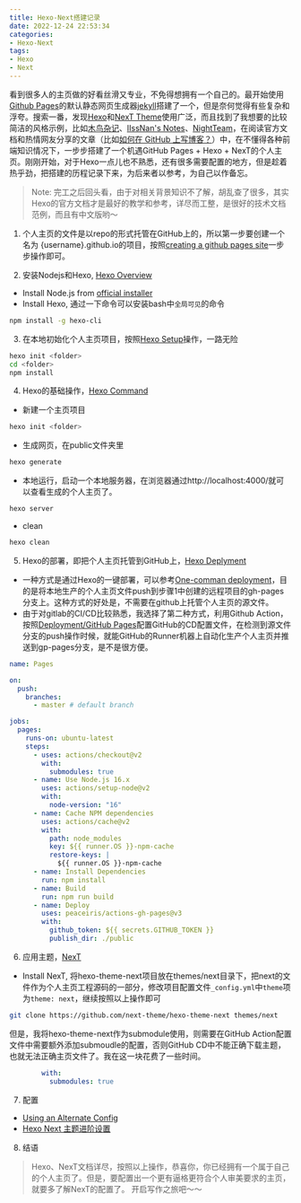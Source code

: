 ```yaml
---
title: Hexo-Next搭建记录
date: 2022-12-24 22:53:34
categories:
- Hexo-Next
tags: 
- Hexo
- Next
---
```



看到很多人的主页做的好看丝滑又专业，不免得想拥有一个自己的。最开始使用[Github Pages](https://docs.github.com/en/pages/setting-up-a-github-pages-site-with-jekyll/about-github-pages-and-jekyll)的默认静态网页生成器[jekyll](https://jekyllrb.com/)搭建了一个，但是奈何觉得有些复杂和浮夸。搜索一番，发现[Hexo](https://hexo.io/zh-cn/)和[NexT Theme](https://theme-next.js.org/)使用广泛，而且找到了我想要的比较简洁的风格示例，比如[木鸟杂记](https://www.qtmuniao.com/)、[IIssNan's Notes](https://notes.iissnan.com/)、[NightTeam](https://nightteam.github.io/)，在阅读官方文档和热情网友分享的文章（比如[如何在 GitHub 上写博客？](https://www.zhihu.com/question/20962496)）中，在不懂得各种前端知识情况下，一步步搭建了一个机遇GitHub Pages + Hexo + NexT的个人主页。刚刚开始，对于Hexo一点儿也不熟悉，还有很多需要配置的地方，但是趁着热乎劲，把搭建的历程记录下来，为后来者以参考，为自己以作备忘。

> Note: 完工之后回头看，由于对相关背景知识不了解，胡乱查了很多，其实Hexo的官方文档才是最好的教学和参考，详尽而工整，是很好的技术文档范例，而且有中文版哟～

1. 个人主页的文件是以repo的形式托管在GitHub上的，所以第一步要创建一个名为 {username}.github.io的项目，按照[creating a github pages site](https://docs.github.com/en/pages/getting-started-with-github-pages/creating-a-github-pages-site)一步步操作即可。

2. 安装Nodejs和Hexo, [Hexo Overview](https://hexo.io/docs/)
- Install Node.js from [official installer](https://nodejs.org/en/download/)
- Install Hexo, 通过一下命令可以安装bash中`全局可见`的命令
``` bash
npm install -g hexo-cli
```

3. 在本地初始化个人主页项目，按照[Hexo Setup](https://hexo.io/docs/setup)操作，一路无险
``` bash
hexo init <folder>
cd <folder>
npm install
```

4. Hexo的基础操作，[Hexo Command](https://hexo.io/docs/commands)
- 新建一个主页项目
``` bash
hexo init <folder>
```
- 生成网页，在public文件夹里
``` bash
hexo generate
```
- 本地运行，启动一个本地服务器，在浏览器通过http://localhost:4000/就可以查看生成的个人主页了。
``` bash
hexo server
```
- clean
``` bash
hexo clean
```

5. Hexo的部署，即把个人主页托管到GitHub上，[Hexo Deplyment]()
- 一种方式是通过Hexo的一键部署，可以参考[One-comman deployment](https://hexo.io/docs/github-pages#One-command-deployment)，目的是将本地生产的个人主页文件push到步骤1中创建的远程项目的gh-pages分支上。这种方式的好处是，不需要在github上托管个人主页的源文件。
- 由于对gitlab的CI/CD比较熟悉，我选择了第二种方式，利用Github Action，按照[Deployment/GitHub Pages](https://hexo.io/docs/github-pages)配置GitHub的CD配置文件，在检测到源文件分支的push操作时候，就能GitHub的Runner机器上自动化生产个人主页并推送到gp-pages分支，是不是很方便。
``` yml
name: Pages

on:
  push:
    branches:
      - master # default branch

jobs:
  pages:
    runs-on: ubuntu-latest
    steps:
      - uses: actions/checkout@v2
        with:
          submodules: true 
      - name: Use Node.js 16.x
        uses: actions/setup-node@v2
        with:
          node-version: "16"
      - name: Cache NPM dependencies
        uses: actions/cache@v2
        with:
          path: node_modules
          key: ${{ runner.OS }}-npm-cache
          restore-keys: |
            ${{ runner.OS }}-npm-cache
      - name: Install Dependencies
        run: npm install
      - name: Build
        run: npm run build
      - name: Deploy
        uses: peaceiris/actions-gh-pages@v3
        with:
          github_token: ${{ secrets.GITHUB_TOKEN }}
          publish_dir: ./public
```

6. 应用主题，[NexT]()
- Install NexT, 将hexo-theme-next项目放在themes/next目录下，把next的文件作为个人主页工程源码的一部分，修改项目配置文件`_config.yml`中`theme`项为`theme: next`，继续按照以上操作即可
``` bash
git clone https://github.com/next-theme/hexo-theme-next themes/next
```
但是，我将hexo-theme-next作为submodule使用，则需要在GitHub Action配置文件中需要额外添加submoudle的配置，否则GitHub CD中不能正确下载主题，也就无法正确主页文件了。我在这一块花费了一些时间。
``` yml
        with:
          submodules: true 
```

7. 配置
- [Using an Alternate Config](https://hexo.io/docs/configuration#Using-an-Alternate-Config)
- [Hexo Next 主题进阶设置](https://www.qtmuniao.com/2019/10/16/hexo-theme-landscaping/)

8. 结语
> Hexo、NexT文档详尽，按照以上操作，恭喜你，你已经拥有一个属于自己的个人主页了。但是，要配置出一个更有逼格更符合个人审美要求的主页，就要多了解NexT的配置了。
> 开启写作之旅吧～～
